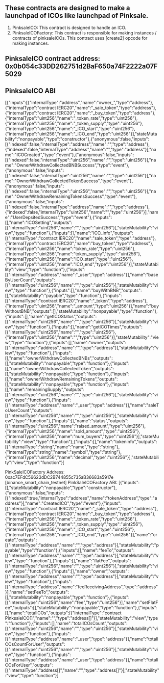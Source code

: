 ## These contracts are designed to make a launchpad of ICOs like launchpad of Pinksale.

1. PinksaleICO: This contract is designed to handle an ICO. 
2. PinksaleICOFactory: This contract is responsible for making instances / contracts of pinksaleICOs. This contract uses [create2] opcode for making instances.

## PinksaleICO contract address: 0x0b054c33DD262751d2BaF650a74F2222a07F5029
## PinksaleICO ABI
[{"inputs":[{"internalType":"address","name":"owner_","type":"address"},{"internalType":"contract IERC20","name":"_sale_token","type":"address"},{"internalType":"contract IERC20","name":"_buy_token","type":"address"},{"internalType":"uint256","name":"_token_rate","type":"uint256"},{"internalType":"uint256","name":"_token_supply","type":"uint256"},{"internalType":"uint256","name":"_ICO_start","type":"uint256"},{"internalType":"uint256","name":"_ICO_end","type":"uint256"}],"stateMutability":"nonpayable","type":"constructor"},{"anonymous":false,"inputs":[{"indexed":false,"internalType":"address","name":"","type":"address"},{"indexed":false,"internalType":"address","name":"","type":"address"}],"name":"ICOCreated","type":"event"},{"anonymous":false,"inputs":[{"indexed":false,"internalType":"uint256","name":"","type":"uint256"}],"name":"OwnerWithdrawCollectedBNBSuccess","type":"event"},{"anonymous":false,"inputs":[{"indexed":false,"internalType":"uint256","name":"","type":"uint256"}],"name":"OwnerWithdrawCollectedTokenSuccess","type":"event"},{"anonymous":false,"inputs":[{"indexed":false,"internalType":"uint256","name":"","type":"uint256"}],"name":"OwnerWithdrawRemainingTokensSuccess","type":"event"},{"anonymous":false,"inputs":[{"indexed":false,"internalType":"address","name":"","type":"address"},{"indexed":false,"internalType":"uint256","name":"","type":"uint256"}],"name":"UserDepsitedSuccess","type":"event"},{"inputs":[],"name":"ICOSetting","outputs":[{"internalType":"uint256","name":"","type":"uint256"}],"stateMutability":"view","type":"function"},{"inputs":[],"name":"ICO_info","outputs":[{"internalType":"contract IERC20","name":"sale_token","type":"address"},{"internalType":"contract IERC20","name":"buy_token","type":"address"},{"internalType":"uint256","name":"token_rate","type":"uint256"},{"internalType":"uint256","name":"token_supply","type":"uint256"},{"internalType":"uint256","name":"ICO_start","type":"uint256"},{"internalType":"uint256","name":"ICO_end","type":"uint256"}],"stateMutability":"view","type":"function"},{"inputs":[{"internalType":"address","name":"_user","type":"address"}],"name":"baseByUserCount","outputs":[{"internalType":"uint256","name":"","type":"uint256"}],"stateMutability":"view","type":"function"},{"inputs":[],"name":"buyWithBNB","outputs":[],"stateMutability":"payable","type":"function"},{"inputs":[{"internalType":"contract IERC20","name":"_token","type":"address"},{"internalType":"uint256","name":"_amount","type":"uint256"}],"name":"buyWithoutBNB","outputs":[],"stateMutability":"nonpayable","type":"function"},{"inputs":[],"name":"getICOStatus","outputs":[{"internalType":"uint256","name":"","type":"uint256"}],"stateMutability":"view","type":"function"},{"inputs":[],"name":"getICOTimes","outputs":[{"internalType":"uint256","name":"","type":"uint256"},{"internalType":"uint256","name":"","type":"uint256"}],"stateMutability":"view","type":"function"},{"inputs":[],"name":"owner","outputs":[{"internalType":"address","name":"","type":"address"}],"stateMutability":"view","type":"function"},{"inputs":[],"name":"ownerWithdrawCollectedBNBs","outputs":[],"stateMutability":"nonpayable","type":"function"},{"inputs":[],"name":"ownerWithdrawCollectedToken","outputs":[],"stateMutability":"nonpayable","type":"function"},{"inputs":[],"name":"ownerWithdrawRemainingTokens","outputs":[],"stateMutability":"nonpayable","type":"function"},{"inputs":[],"name":"remainingSupply","outputs":[{"internalType":"uint256","name":"","type":"uint256"}],"stateMutability":"view","type":"function"},{"inputs":[{"internalType":"address","name":"_user","type":"address"}],"name":"saleToUserCount","outputs":[{"internalType":"uint256","name":"","type":"uint256"}],"stateMutability":"view","type":"function"},{"inputs":[],"name":"status","outputs":[{"internalType":"uint256","name":"raised_amount","type":"uint256"},{"internalType":"uint256","name":"sold_amount","type":"uint256"},{"internalType":"uint256","name":"num_buyers","type":"uint256"}],"stateMutability":"view","type":"function"},{"inputs":[],"name":"tokeninfo","outputs":[{"internalType":"string","name":"name","type":"string"},{"internalType":"string","name":"symbol","type":"string"},{"internalType":"uint256","name":"decimal","type":"uint256"}],"stateMutability":"view","type":"function"}]

PinkSaleICOFactory Address: 0xac7EFdC56623dDC2B744855c735aB36683a5917e [binance_smart_chain_testnet]
PinkSaleICOFactory ABI:
[{"inputs":[],"stateMutability":"nonpayable","type":"constructor"},{"anonymous":false,"inputs":[{"indexed":true,"internalType":"address","name":"tokenAddress","type":"address"}],"name":"CreatedICO","type":"event"},{"inputs":[{"internalType":"contract IERC20","name":"_sale_token","type":"address"},{"internalType":"contract IERC20","name":"_buy_token","type":"address"},{"internalType":"uint256","name":"_token_rate","type":"uint256"},{"internalType":"uint256","name":"_token_supply","type":"uint256"},{"internalType":"uint256","name":"_ICO_start","type":"uint256"},{"internalType":"uint256","name":"_ICO_end","type":"uint256"}],"name":"create","outputs":[{"internalType":"address","name":"","type":"address"}],"stateMutability":"payable","type":"function"},{"inputs":[],"name":"feeTo","outputs":[{"internalType":"address","name":"","type":"address"}],"stateMutability":"view","type":"function"},{"inputs":[],"name":"flatFee","outputs":[{"internalType":"uint256","name":"","type":"uint256"}],"stateMutability":"view","type":"function"},{"inputs":[],"name":"owner","outputs":[{"internalType":"address","name":"","type":"address"}],"stateMutability":"view","type":"function"},{"inputs":[{"internalType":"address","name":"feeReceivingAddress","type":"address"}],"name":"setFeeTo","outputs":[],"stateMutability":"nonpayable","type":"function"},{"inputs":[{"internalType":"uint256","name":"fee","type":"uint256"}],"name":"setFlatFee","outputs":[],"stateMutability":"nonpayable","type":"function"},{"inputs":[],"name":"totalICOs","outputs":[{"internalType":"contract PinksaleICO[]","name":"","type":"address[]"}],"stateMutability":"view","type":"function"},{"inputs":[],"name":"totalICOsCount","outputs":[{"internalType":"uint256","name":"","type":"uint256"}],"stateMutability":"view","type":"function"},{"inputs":[{"internalType":"address","name":"_user","type":"address"}],"name":"totalICOsCountForUser","outputs":[{"internalType":"uint256","name":"","type":"uint256"}],"stateMutability":"view","type":"function"},{"inputs":[{"internalType":"address","name":"_user","type":"address"}],"name":"totalICOsForUser","outputs":[{"internalType":"address[]","name":"","type":"address[]"}],"stateMutability":"view","type":"function"}]
